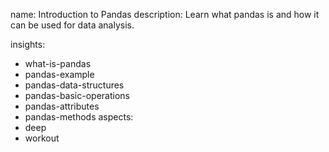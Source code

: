 name: Introduction to Pandas
description: Learn what pandas is and how it can be used for data analysis.

insights:
  - what-is-pandas
  - pandas-example
  - pandas-data-structures
  - pandas-basic-operations
  - pandas-attributes
  - pandas-methods
aspects:
  - deep
  - workout
